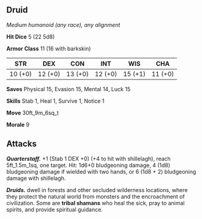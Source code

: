 ## Druid

*Medium humanoid (any race), any alignment*

**Hit Dice** 5 (22 5d8)

**Armor Class** 11 (16 with barkskin)

| STR     | DEX     | CON     | INT     | WIS     | CHA     |
|---------|---------|---------|---------|---------|---------|
| 10 (+0) | 12 (+0) | 13 (+0) | 12 (+0) | 15 (+1) | 11 (+0) |

**Saves** Physical 15, Evasion 15, Mental 14, Luck 15

**Skills** Stab 1, Heal 1, Survive 1, Notice 1

**Move** 30ft\_9m\_6sq\_t

**Morale** 9

## Attacks

***Quarterstaff.*** +1 (Stab 1 DEX +0) (+4 to hit with shillelagh), reach 5ft\_1.5m\_1sq, one target. Hit: 1d6+0 bludgeoning damage, 4 (1d8) bludgeoning damage if wielded with two hands, or 6 (1d8 + 2) bludgeoning damage with shillelagh.

***Druids.*** dwell in forests and other secluded wilderness locations, where they protect the natural world from monsters and the encroachment of civilization. Some are **tribal shamans** who heal the sick, pray to animal spirits, and provide spiritual guidance.

